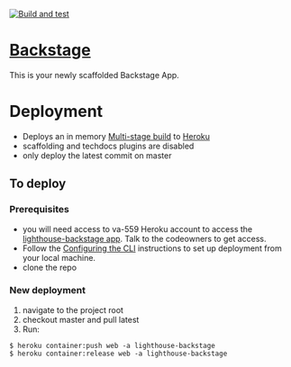 [![Build and test](https://github.com/department-of-veterans-affairs/lighthouse-backstage/actions/workflows/build-and-test.yml/badge.svg)](https://github.com/department-of-veterans-affairs/lighthouse-backstage/actions/workflows/build-and-test.yml)

# [Backstage](https://backstage.io)

This is your newly scaffolded Backstage App.

# Deployment

- Deploys an in memory [Multi-stage build](https://backstage.io/docs/deployment/docker#multi-stage-build) to [Heroku](https://lighthouse-backstage.herokuapp.com/catalog)
- scaffolding and techdocs plugins are disabled
- only deploy the latest commit on master

## To deploy

### Prerequisites

- you will need access to va-559 Heroku account to access the [lighthouse-backstage app](https://dashboard.heroku.com/apps/lighthouse-backstage). Talk to the codeowners to get access.
- Follow the [Configuring the CLI](https://backstage.io/docs/deployment/heroku#configuring-the-cli) instructions to set up deployment from your local machine.
- clone the repo

### New deployment

1. navigate to the project root
2. checkout master and pull latest
3. Run:

```
$ heroku container:push web -a lighthouse-backstage
$ heroku container:release web -a lighthouse-backstage
```

